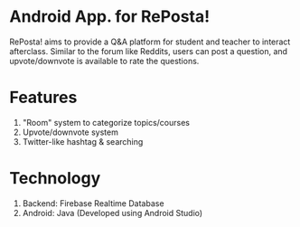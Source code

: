 # Android App. for RePosta!

RePosta! aims to provide a Q&A platform for student and teacher to interact afterclass. Similar to the forum like Reddits, users can post a question, and upvote/downvote is available to rate the questions.

# Features
1. "Room" system to categorize topics/courses
2. Upvote/downvote system
3. Twitter-like hashtag & searching

# Technology
1. Backend: Firebase Realtime Database
2. Android: Java (Developed using Android Studio)
